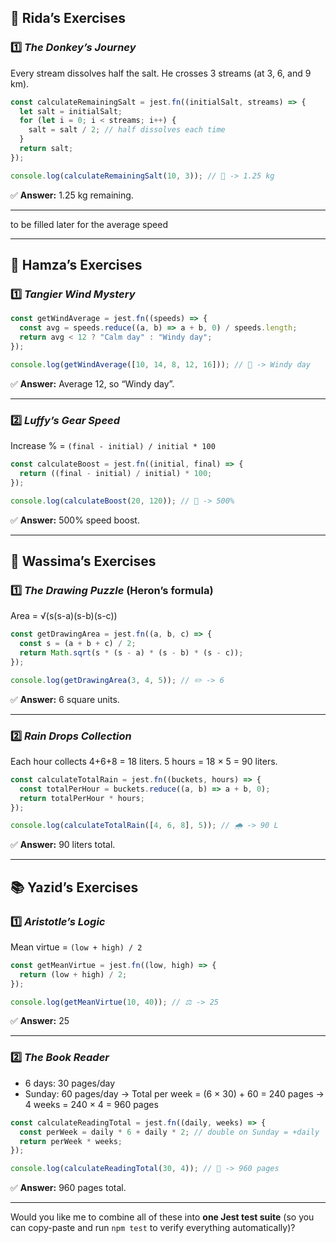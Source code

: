 

## 🫏 **Rida’s Exercises**

### 1️⃣ *The Donkey’s Journey*

Every stream dissolves half the salt.
He crosses 3 streams (at 3, 6, and 9 km).

```js
const calculateRemainingSalt = jest.fn((initialSalt, streams) => {
  let salt = initialSalt;
  for (let i = 0; i < streams; i++) {
    salt = salt / 2; // half dissolves each time
  }
  return salt;
});

console.log(calculateRemainingSalt(10, 3)); // 🧂 -> 1.25 kg
```

✅ **Answer:** 1.25 kg remaining.

---
to be filled later for the average speed 

---

## 🌆 **Hamza’s Exercises**

### 1️⃣ *Tangier Wind Mystery*

```js
const getWindAverage = jest.fn((speeds) => {
  const avg = speeds.reduce((a, b) => a + b, 0) / speeds.length;
  return avg < 12 ? "Calm day" : "Windy day";
});

console.log(getWindAverage([10, 14, 8, 12, 16])); // 💨 -> Windy day
```

✅ **Answer:** Average 12, so “Windy day”.

---

### 2️⃣ *Luffy’s Gear Speed*

Increase % = `(final - initial) / initial * 100`

```js
const calculateBoost = jest.fn((initial, final) => {
  return ((final - initial) / initial) * 100;
});

console.log(calculateBoost(20, 120)); // 🥊 -> 500%
```

✅ **Answer:** 500% speed boost.

---

## 🎨 **Wassima’s Exercises**

### 1️⃣ *The Drawing Puzzle* (Heron’s formula)

Area = √(s(s-a)(s-b)(s-c))

```js
const getDrawingArea = jest.fn((a, b, c) => {
  const s = (a + b + c) / 2;
  return Math.sqrt(s * (s - a) * (s - b) * (s - c));
});

console.log(getDrawingArea(3, 4, 5)); // ✏️ -> 6
```

✅ **Answer:** 6 square units.

---

### 2️⃣ *Rain Drops Collection*

Each hour collects 4+6+8 = 18 liters.
5 hours = 18 × 5 = 90 liters.

```js
const calculateTotalRain = jest.fn((buckets, hours) => {
  const totalPerHour = buckets.reduce((a, b) => a + b, 0);
  return totalPerHour * hours;
});

console.log(calculateTotalRain([4, 6, 8], 5)); // 🌧️ -> 90 L
```

✅ **Answer:** 90 liters total.

---

## 📚 **Yazid’s Exercises**

### 1️⃣ *Aristotle’s Logic*

Mean virtue = `(low + high) / 2`

```js
const getMeanVirtue = jest.fn((low, high) => {
  return (low + high) / 2;
});

console.log(getMeanVirtue(10, 40)); // ⚖️ -> 25
```

✅ **Answer:** 25

---

### 2️⃣ *The Book Reader*

* 6 days: 30 pages/day
* Sunday: 60 pages/day
  → Total per week = (6 × 30) + 60 = 240 pages
  → 4 weeks = 240 × 4 = 960 pages

```js
const calculateReadingTotal = jest.fn((daily, weeks) => {
  const perWeek = daily * 6 + daily * 2; // double on Sunday = +daily
  return perWeek * weeks;
});

console.log(calculateReadingTotal(30, 4)); // 📖 -> 960 pages
```

✅ **Answer:** 960 pages total.

---

Would you like me to combine all of these into **one Jest test suite** (so you can copy-paste and run `npm test` to verify everything automatically)?

